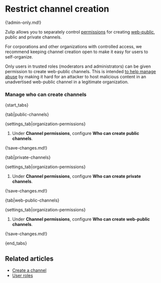 # Restrict channel creation

{!admin-only.md!}

Zulip allows you to separately control [permissions](/help/manage-permissions)
for creating [web-public](/help/public-access-option), public and private
channels.

For corporations and other organizations with controlled access, we
recommend keeping channel creation open to make it easy for users to
self-organize.

Only users in trusted roles (moderators and administrators) can be
given permission to create web-public channels. This is intended
[to help manage abuse](/help/public-access-option#managing-abuse) by
making it hard for an attacker to host malicious content in an
unadvertised web-public channel in a legitimate organization.

### Manage who can create channels

{start_tabs}

{tab|public-channels}

{settings_tab|organization-permissions}

1. Under **Channel permissions**, configure **Who can create public channels**.

{!save-changes.md!}

{tab|private-channels}

{settings_tab|organization-permissions}

1. Under **Channel permissions**, configure **Who can create private channels**.

{!save-changes.md!}

{tab|web-public-channels}

{settings_tab|organization-permissions}

1. Under **Channel permissions**, configure **Who can create web-public channels**.

{!save-changes.md!}

{end_tabs}

## Related articles

* [Create a channel](/help/create-a-channel)
* [User roles](/help/user-roles)
